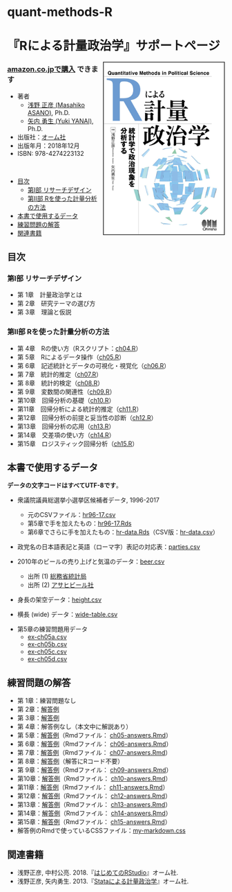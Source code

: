 # quant-methods-R

# 『Rによる計量政治学』サポートページ

<img src="misc/quant-methods-R-cover.png" alt="Rによる計量政治学" border="1" width="280" align="right" />

### [amazon.co.jpで購入](https://amazon.jp/dp/4274223132/) できます

- 著者
	- [浅野 正彦 (Masahiko ASANO)](https://www.asanoucla.com/), Ph.D.
	- [矢内 勇生 (Yuki YANAI)](http://www.yukiyanai.com), Ph.D.
- 出版社：[オーム社](https://www.ohmsha.co.jp/)
- 出版年月：2018年12月
- ISBN: 978-4274223132

<br>

<!-- START doctoc generated TOC please keep comment here to allow auto update -->
<!-- DON'T EDIT THIS SECTION, INSTEAD RE-RUN doctoc TO UPDATE -->

- [目次](#%E7%9B%AE%E6%AC%A1)
  - [第I部 リサーチデザイン](#%E7%AC%ACi%E9%83%A8-%E3%83%AA%E3%82%B5%E3%83%BC%E3%83%81%E3%83%87%E3%82%B6%E3%82%A4%E3%83%B3)
  - [第II部 Rを使った計量分析の方法](#%E7%AC%ACii%E9%83%A8-r%E3%82%92%E4%BD%BF%E3%81%A3%E3%81%9F%E8%A8%88%E9%87%8F%E5%88%86%E6%9E%90%E3%81%AE%E6%96%B9%E6%B3%95)
- [本書で使用するデータ](#%E6%9C%AC%E6%9B%B8%E3%81%A7%E4%BD%BF%E7%94%A8%E3%81%99%E3%82%8B%E3%83%87%E3%83%BC%E3%82%BF)
- [練習問題の解答](#%E7%B7%B4%E7%BF%92%E5%95%8F%E9%A1%8C%E3%81%AE%E8%A7%A3%E7%AD%94)
- [関連書籍](#%E9%96%A2%E9%80%A3%E6%9B%B8%E7%B1%8D)

<!-- END doctoc generated TOC please keep comment here to allow auto update -->


## 目次

### 第I部 リサーチデザイン

- 第 1章　計量政治学とは
- 第 2章　研究テーマの選び方
- 第 3章　理論と仮説

### 第II部 Rを使った計量分析の方法

- 第 4章　Rの使い方（Rスクリプト：[ch04.R](chapters-Rscripts/ch04.R)）
- 第 5章　Rによるデータ操作（[ch05.R](chapters-Rscripts/ch05.R)）
- 第 6章　記述統計とデータの可視化・視覚化（[ch06.R](chapters-Rscripts/ch06.R)）
- 第 7章　統計的推定（[ch07.R](chapters-Rscripts/ch07.R)）
- 第 8章　統計的検定（[ch08.R](chapters-Rscripts/ch08.R)）
- 第 9章　変数間の関連性（[ch09.R](chapters-Rscripts/ch09.R)）
- 第10章　回帰分析の基礎（[ch10.R](chapters-Rscripts/ch10.R)）
- 第11章　回帰分析による統計的推定（[ch11.R](chapters-Rscripts/ch11.R)）
- 第12章　回帰分析の前提と妥当性の診断（[ch12.R](chapters-Rscripts/ch12.R)）
- 第13章　回帰分析の応用（[ch13.R](chapters-Rscripts/ch13.R)）
- 第14章　交差項の使い方（[ch14.R](chapters-Rscripts/ch14.R)）
- 第15章　ロジスティック回帰分析（[ch15.R](chapters-Rscripts/ch15.R)）


## 本書で使用するデータ

**データの文字コードはすべてUTF-8です**。

- 衆議院議員総選挙小選挙区候補者データ, 1996-2017
	- 元のCSVファイル：[hr96-17.csv](data/hr96-17.csv)
	- 第5章で手を加えたもの：[hr96-17.Rds](data/hr96-17.Rds)
	- 第6章でさらに手を加えたもの：[hr-data.Rds](data/hr-data.Rds)（CSV版：[hr-data.csv](data/hr-data.csv)）

- 政党名の日本語表記と英語（ローマ字）表記の対応表：[parties.csv](data/parties.csv)

- 2010年のビールの売り上げと気温のデータ：[beer.csv](data/beer.csv)
	- 出所 (1) [総務省統計局](http://www.stat.go.jp/info/link/getujidb.html)
	- 出所 (2) [アサヒビール社](http://www.asahibeer.co.jp/ir/monthlydata/index.html)

- 身長の架空データ：[height.csv](data/height.csv)
- 横長 (wide) データ：[wide-table.csv](data/wide-table.csv)
<!--- 選挙結果の架空データ([logistic.csv]()) -->

- 第5章の練習問題用データ
	- [ex-ch05a.csv](data/ex-ch05a.csv)
	- [ex-ch05b.csv](data/ex-ch05a.csv)
	- [ex-ch05c.csv](data/ex-ch05a.csv)
	- [ex-ch05d.csv](data/ex-ch05a.csv)


## 練習問題の解答

- 第 1章：練習問題なし
- 第 2章：[解答例](http://yukiyanai.github.io/jp/quant-methods-R/ch02-answers.html)
- 第 3章：[解答例](http://yukiyanai.github.io/jp/quant-methods-R/ch03-answers.html)
- 第 4章：解答例なし（本文中に解説あり）
- 第 5章：[解答例](http://yukiyanai.github.io/jp/quant-methods-R/ch05-answers.html)（Rmdファイル： [ch05-answers.Rmd](exercises/ch05-answers.Rmd)）
- 第 6章：[解答例](http://yukiyanai.github.io/jp/quant-methods-R/ch06-answers.html)（Rmdファイル： [ch06-answers.Rmd](exercises/ch06-answers.Rmd)）
- 第 7章：[解答例](http://yukiyanai.github.io/jp/quant-methods-R/ch07-answers.html)（Rmdファイル： [ch07-answers.Rmd](exercises/ch07-answers.Rmd)）
- 第 8章：[解答例](http://yukiyanai.github.io/jp/quant-methods-R/ch08-answers.html)（解答にRコード不要）
- 第 9章：[解答例](http://yukiyanai.github.io/jp/quant-methods-R/ch09-answers.html)（Rmdファイル： [ch09-answers.Rmd](exercises/ch09-answers.Rmd)）
- 第10章：[解答例](http://yukiyanai.github.io/jp/quant-methods-R/ch10-answers.html)（Rmdファイル： [ch10-answers.Rmd](exercises/ch10-answers.Rmd)）
- 第11章：[解答例](http://yukiyanai.github.io/jp/quant-methods-R/ch11-answers.html)（Rmdファイル： [ch11-answers.Rmd](exercises/ch11-answers.Rmd)）
- 第12章：[解答例](http://yukiyanai.github.io/jp/quant-methods-R/ch12-answers.html)（Rmdファイル： [ch12-answers.Rmd](exercises/ch12-answers.Rmd)）
- 第13章：[解答例](http://yukiyanai.github.io/jp/quant-methods-R/ch13-answers.html)（Rmdファイル： [ch13-answers.Rmd](exercises/ch13-answers.Rmd)）
- 第14章：[解答例](http://yukiyanai.github.io/jp/quant-methods-R/ch14-answers.html)（Rmdファイル： [ch14-answers.Rmd](exercises/ch14-answers.Rmd)）
- 第15章：[解答例](http://yukiyanai.github.io/jp/quant-methods-R/ch15-answers.html)（Rmdファイル： [ch15-answers.Rmd](exercises/ch15-answers.Rmd)）
- 解答例のRmdで使っているCSSファイル：[my-markdown.css](exercises/my-markdown.css)


## 関連書籍

- 浅野正彦, 中村公亮. 2018.『[はじめてのRStudio](https://www.ohmsha.co.jp/book/9784274222931/)』オーム社.
- 浅野正彦, 矢内勇生. 2013.『[Stataによる計量政治学](http://yukiyanai.github.io/jp/quant-methods-stata/)』オーム社.


